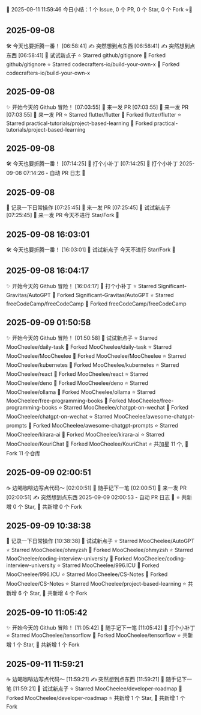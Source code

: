 🌙 2025-09-11 11:59:46 今日小结：1 个 Issue, 0 个 PR, 0 个 Star, 0 个 Fork ⭐🍴
## 2025-09-08
🛠️ 今天也要折腾一番！
[06:58:41] ✍️ 突然想到点东西
[06:58:41] ✍️ 突然想到点东西
[06:58:41] 🎯 试试新点子
⭐ Starred github/gitignore
🍴 Forked github/gitignore
⭐ Starred codecrafters-io/build-your-own-x
🍴 Forked codecrafters-io/build-your-own-x

## 2025-09-08
✨ 开始今天的 Github 冒险！
[07:03:55] 🚀 来一发 PR
[07:03:55] 🚀 来一发 PR
[07:03:55] 🚀 来一发 PR
⭐ Starred flutter/flutter
🍴 Forked flutter/flutter
⭐ Starred practical-tutorials/project-based-learning
🍴 Forked practical-tutorials/project-based-learning

## 2025-09-08
🛠️ 今天也要折腾一番！
[07:14:25] 📌 打个小补丁
[07:14:25] 📌 打个小补丁
2025-09-08 07:14:26 - 自动 PR 日志 🌱

## 2025-09-08
📖 记录一下日常操作
[07:25:45] 🚀 来一发 PR
[07:25:45] 🎯 试试新点子
[07:25:45] 🚀 来一发 PR
今天不进行 Star/Fork 🌱

## 2025-09-08 16:03:01
🛠️ 今天也要折腾一番！
[16:03:01] 🎯 试试新点子
今天不进行 Star/Fork 🌱

## 2025-09-08 16:04:17
✨ 开始今天的 Github 冒险！
[16:04:17] 📌 打个小补丁
⭐ Starred Significant-Gravitas/AutoGPT
🍴 Forked Significant-Gravitas/AutoGPT
⭐ Starred freeCodeCamp/freeCodeCamp
🍴 Forked freeCodeCamp/freeCodeCamp

## 2025-09-09 01:50:58
✨ 开始今天的 Github 冒险！
[01:50:58] 🎯 试试新点子
⭐ Starred MooCheelee/daily-task
🍴 Forked MooCheelee/daily-task
⭐ Starred MooCheelee/MooCheelee
🍴 Forked MooCheelee/MooCheelee
⭐ Starred MooCheelee/kubernetes
🍴 Forked MooCheelee/kubernetes
⭐ Starred MooCheelee/react
🍴 Forked MooCheelee/react
⭐ Starred MooCheelee/deno
🍴 Forked MooCheelee/deno
⭐ Starred MooCheelee/ollama
🍴 Forked MooCheelee/ollama
⭐ Starred MooCheelee/free-programming-books
🍴 Forked MooCheelee/free-programming-books
⭐ Starred MooCheelee/chatgpt-on-wechat
🍴 Forked MooCheelee/chatgpt-on-wechat
⭐ Starred MooCheelee/awesome-chatgpt-prompts
🍴 Forked MooCheelee/awesome-chatgpt-prompts
⭐ Starred MooCheelee/kirara-ai
🍴 Forked MooCheelee/kirara-ai
⭐ Starred MooCheelee/KouriChat
🍴 Forked MooCheelee/KouriChat
⭐ 共加星 11 个, 🍴 Fork 11 个仓库

## 2025-09-09 02:00:51
☕ 边喝咖啡边写点代码～
[02:00:51] 🌱 随手记下一笔
[02:00:51] 🚀 来一发 PR
[02:00:51] ✍️ 突然想到点东西
2025-09-09 02:00:53 - 自动 PR 日志 🌱
⭐ 共新增 0 个 Star, 🍴 共新增 0 个 Fork

## 2025-09-09 10:38:38
📖 记录一下日常操作
[10:38:38] 🎯 试试新点子
⭐ Starred MooCheelee/AutoGPT
⭐ Starred MooCheelee/ohmyzsh
🍴 Forked MooCheelee/ohmyzsh
⭐ Starred MooCheelee/coding-interview-university
🍴 Forked MooCheelee/coding-interview-university
⭐ Starred MooCheelee/996.ICU
🍴 Forked MooCheelee/996.ICU
⭐ Starred MooCheelee/CS-Notes
🍴 Forked MooCheelee/CS-Notes
⭐ Starred MooCheelee/project-based-learning
⭐ 共新增 6 个 Star, 🍴 共新增 4 个 Fork

## 2025-09-10 11:05:42
✨ 开始今天的 Github 冒险！
[11:05:42] 🌱 随手记下一笔
[11:05:42] 📌 打个小补丁
⭐ Starred MooCheelee/tensorflow
🍴 Forked MooCheelee/tensorflow
⭐ 共新增 1 个 Star, 🍴 共新增 1 个 Fork

## 2025-09-11 11:59:21
☕ 边喝咖啡边写点代码～
[11:59:21] ✍️ 突然想到点东西
[11:59:21] 🌱 随手记下一笔
[11:59:21] 🎯 试试新点子
⭐ Starred MooCheelee/developer-roadmap
🍴 Forked MooCheelee/developer-roadmap
⭐ 共新增 1 个 Star, 🍴 共新增 1 个 Fork
